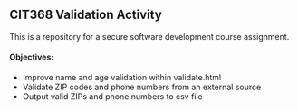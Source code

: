 ## CIT368 Validation Activity
This is a repository for a secure software development course assignment. 
#### Objectives:
- Improve name and age validation within validate.html
- Validate ZIP codes and phone numbers from an external source
- Output valid ZIPs and phone numbers to csv file

